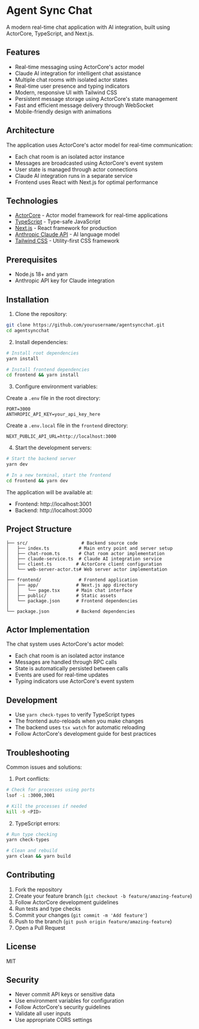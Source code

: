 # Agent Sync Chat

A modern real-time chat application with AI integration, built using ActorCore, TypeScript, and Next.js.

## Features

- Real-time messaging using ActorCore's actor model
- Claude AI integration for intelligent chat assistance
- Multiple chat rooms with isolated actor states
- Real-time user presence and typing indicators
- Modern, responsive UI with Tailwind CSS
- Persistent message storage using ActorCore's state management
- Fast and efficient message delivery through WebSocket
- Mobile-friendly design with animations

## Architecture

The application uses ActorCore's actor model for real-time communication:

- Each chat room is an isolated actor instance
- Messages are broadcasted using ActorCore's event system
- User state is managed through actor connections
- Claude AI integration runs in a separate service
- Frontend uses React with Next.js for optimal performance

## Technologies

- [ActorCore](https://github.com/rivet-gg/actorcore) - Actor model framework for real-time applications
- [TypeScript](https://www.typescriptlang.org/) - Type-safe JavaScript
- [Next.js](https://nextjs.org/) - React framework for production
- [Anthropic Claude API](https://www.anthropic.com/claude) - AI language model
- [Tailwind CSS](https://tailwindcss.com/) - Utility-first CSS framework

## Prerequisites

- Node.js 18+ and yarn
- Anthropic API key for Claude integration

## Installation

1. Clone the repository:
```bash
git clone https://github.com/yourusername/agentsyncchat.git
cd agentsyncchat
```

2. Install dependencies:
```bash
# Install root dependencies
yarn install

# Install frontend dependencies
cd frontend && yarn install
```

3. Configure environment variables:

Create a `.env` file in the root directory:
```env
PORT=3000
ANTHROPIC_API_KEY=your_api_key_here
```

Create a `.env.local` file in the `frontend` directory:
```env
NEXT_PUBLIC_API_URL=http://localhost:3000
```

4. Start the development servers:

```bash
# Start the backend server
yarn dev

# In a new terminal, start the frontend
cd frontend && yarn dev
```

The application will be available at:
- Frontend: http://localhost:3001
- Backend: http://localhost:3000

## Project Structure

```
├── src/                    # Backend source code
│   ├── index.ts           # Main entry point and server setup
│   ├── chat-room.ts       # Chat room actor implementation
│   ├── claude-service.ts  # Claude AI integration service
│   ├── client.ts         # ActorCore client configuration
│   └── web-server-actor.ts# Web server actor implementation
│
├── frontend/              # Frontend application
│   ├── app/              # Next.js app directory
│   │   └── page.tsx      # Main chat interface
│   ├── public/           # Static assets
│   └── package.json      # Frontend dependencies
│
└── package.json          # Backend dependencies
```

## Actor Implementation

The chat system uses ActorCore's actor model:

- Each chat room is an isolated actor instance
- Messages are handled through RPC calls
- State is automatically persisted between calls
- Events are used for real-time updates
- Typing indicators use ActorCore's event system

## Development

- Use `yarn check-types` to verify TypeScript types
- The frontend auto-reloads when you make changes
- The backend uses `tsx watch` for automatic reloading
- Follow ActorCore's development guide for best practices

## Troubleshooting

Common issues and solutions:

1. Port conflicts:
```bash
# Check for processes using ports
lsof -i :3000,3001

# Kill the processes if needed
kill -9 <PID>
```

2. TypeScript errors:
```bash
# Run type checking
yarn check-types

# Clean and rebuild
yarn clean && yarn build
```

## Contributing

1. Fork the repository
2. Create your feature branch (`git checkout -b feature/amazing-feature`)
3. Follow ActorCore development guidelines
4. Run tests and type checks
5. Commit your changes (`git commit -m 'Add feature'`)
6. Push to the branch (`git push origin feature/amazing-feature`)
7. Open a Pull Request

## License

MIT

## Security

- Never commit API keys or sensitive data
- Use environment variables for configuration
- Follow ActorCore's security guidelines
- Validate all user inputs
- Use appropriate CORS settings 